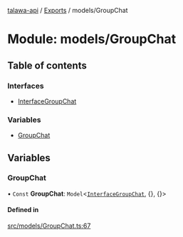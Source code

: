 [talawa-api](../README.md) / [Exports](../modules.md) / models/GroupChat

# Module: models/GroupChat

## Table of contents

### Interfaces

- [InterfaceGroupChat](../interfaces/models_GroupChat.InterfaceGroupChat.md)

### Variables

- [GroupChat](models_GroupChat.md#groupchat)

## Variables

### GroupChat

• `Const` **GroupChat**: `Model`<[`InterfaceGroupChat`](../interfaces/models_GroupChat.InterfaceGroupChat.md), {}, {}\>

#### Defined in

[src/models/GroupChat.ts:67](https://github.com/Nitya-Pasrija/talawa-api/blob/d3a6af9/src/models/GroupChat.ts#L67)
